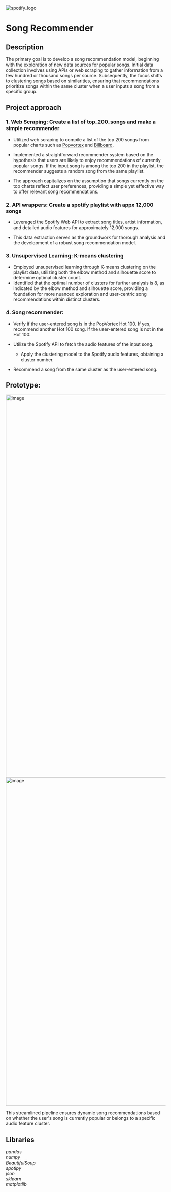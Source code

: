 ![spotify_logo](https://storage.googleapis.com/pr-newsroom-wp/1/2018/11/Spotify_Logo_RGB_Green.png)

# Song Recommender
## Description

The primary goal is to develop a song recommendation model, beginning with the exploration of new data sources for popular songs. Initial data collection involves using APIs or web scraping to gather information from a few hundred or thousand songs per source. Subsequently, the focus shifts to clustering songs based on similarities, ensuring that recommendations prioritize songs within the same cluster when a user inputs a song from a specific group.


## Project approach

### 1. Web Scraping: Create a list of top_200_songs and make a simple recommender

- Utilized web scraping to compile a list of the top 200 songs from popular charts such as [Popvortex](https://www.popvortex.com/music/charts/top-100-songs.php) and [Billboard](https://www.billboard.com/charts/hot-100/).

- Implemented a straightforward recommender system based on the hypothesis that users are likely to enjoy recommendations of currently popular songs. If the input song is among the top 200 in the playlist, the recommender suggests a random song from the same playlist.

- The approach capitalizes on the assumption that songs currently on the top charts reflect user preferences, providing a simple yet effective way to offer relevant song recommendations.
  
### 2. API wrappers: Create a spotify playlist with appx 12,000 songs

- Leveraged the Spotify Web API to extract song titles, artist information, and detailed audio features for approximately 12,000 songs.

- This data extraction serves as the groundwork for thorough analysis and the development of a robust song recommendation model.
  
### 3. Unsupervised Learning: K-means clustering

- Employed unsupervised learning through K-means clustering on the playlist data, utilizing both the elbow method and silhouette score to determine optimal cluster count.
- Identified that the optimal number of clusters for further analysis is 8, as indicated by the elbow method and silhouette score, providing a foundation for more nuanced exploration and user-centric song recommendations within distinct clusters.


### 4. Song recommender: 

- Verify if the user-entered song is in the PopVortex Hot 100.
  If yes, recommend another Hot 100 song.
  If the user-entered song is not in the Hot 100:

- Utilize the Spotify API to fetch the audio features of the input song.
  - Apply the clustering model to the Spotify audio features, obtaining a cluster number.

- Recommend a song from the same cluster as the user-entered song.

## Prototype: 
<img width="1205" alt="image" src="https://github.com/SuperAmy99/GNOD-Project/assets/124481767/f31ff218-2d43-4f9a-bf90-54179d57e29a">

<img width="1035" alt="image" src="https://github.com/SuperAmy99/GNOD-Project/assets/124481767/357e5764-c688-472d-80bc-a06463267ad8">


This streamlined pipeline ensures dynamic song recommendations based on whether the user's song is currently popular or belongs to a specific audio feature cluster.


## Libraries

*pandas*\
*numpy*\
*BeautifulSoup*\
*spotipy*\
*json*\
*sklearn*\
*matplotlib*


